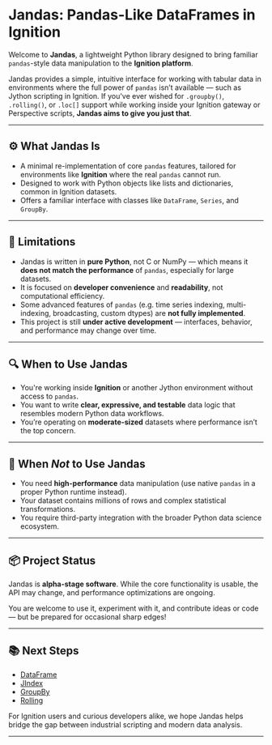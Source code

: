 # Jandas: Pandas-Like DataFrames in Ignition

Welcome to **Jandas**, a lightweight Python library designed to bring familiar `pandas`-style data manipulation to the **Ignition platform**.

Jandas provides a simple, intuitive interface for working with tabular data in environments where the full power of `pandas` isn’t available — such as Jython scripting in Ignition. If you've ever wished for `.groupby()`, `.rolling()`, or `.loc[]` support while working inside your Ignition gateway or Perspective scripts, **Jandas aims to give you just that**.

---

## ⚙️ What Jandas Is

- A minimal re-implementation of core `pandas` features, tailored for environments like **Ignition** where the real `pandas` cannot run.
- Designed to work with Python objects like lists and dictionaries, common in Ignition datasets.
- Offers a familiar interface with classes like `DataFrame`, `Series`, and `GroupBy`.

---

## 🚧 Limitations

- Jandas is written in **pure Python**, not C or NumPy — which means it **does not match the performance** of `pandas`, especially for large datasets.
- It is focused on **developer convenience** and **readability**, not computational efficiency.
- Some advanced features of `pandas` (e.g. time series indexing, multi-indexing, broadcasting, custom dtypes) are **not fully implemented**.
- This project is still **under active development** — interfaces, behavior, and performance may change over time.

---

## 🔍 When to Use Jandas

- You're working inside **Ignition** or another Jython environment without access to `pandas`.
- You want to write **clear, expressive, and testable** data logic that resembles modern Python data workflows.
- You’re operating on **moderate-sized** datasets where performance isn’t the top concern.

---

## 🚫 When *Not* to Use Jandas

- You need **high-performance** data manipulation (use native `pandas` in a proper Python runtime instead).
- Your dataset contains millions of rows and complex statistical transformations.
- You require third-party integration with the broader Python data science ecosystem.

---

## 📦 Project Status

Jandas is **alpha-stage software**. While the core functionality is usable, the API may change, and performance optimizations are ongoing.

You are welcome to use it, experiment with it, and contribute ideas or code — but be prepared for occasional sharp edges!

---

## 📚 Next Steps

- [DataFrame](dataframe_dataframe.md)
- [JIndex](dataframe_jindex.md)
- [GroupBy](dataframe_groupby.md)
- [Rolling](rolling.md)

For Ignition users and curious developers alike, we hope Jandas helps bridge the gap between industrial scripting and modern data analysis.

---